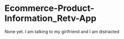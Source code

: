 # Ecommerce-Product-Information_Retv-App
None yet. I am talking to my girlfriend and I am distracted
